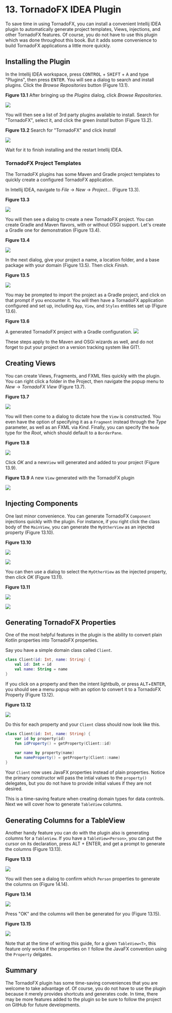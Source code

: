 # 13. TornadoFX IDEA Plugin

To save time in using TornadoFX, you can install a convenient Intellij IDEA plugin to automatically generate project templates, Views, injections, and other TornadoFX features. Of course, you do not have to use this plugin which was done throughout this book. But it adds some convenience to build TornadoFX applications a little more quickly.

## Installing the Plugin

In the Intellij IDEA workspace, press <kbd>CONTROL</kbd> + <kbd>SHIFT</kbd> + <kbd>A</kbd> and type "Plugins", then press  <kbd>ENTER</kbd>. You will see a dialog to search and install plugins. Click the *Browse Repositories* button (Figure 13.1).

**Figure 13.1** After bringing up the *Plugins* dialog, click *Browse Repositories*.

![](https://i.imgur.com/s3D1Rso.png)

You will then see a list of 3rd party plugins available to install. Search for "TornadoFX", select it, and click the green *Install* button (Figure 13.2).

**Figure 13.2** Search for "TornadoFX" and click *Install*

![](https://i.imgur.com/y8xGRTe.png)

Wait for it to finish installing and the restart Intellij IDEA.

### TornadoFX Project Templates

The TornadoFX plugins has some Maven and Gradle project templates to quickly create a configured TornadoFX application.

In Intellij IDEA, navigate to *File* -> *New* -> *Project...* (Figure 13.3).

**Figure 13.3**

![](https://i.imgur.com/bwDI8ia.png)

You will then see a dialog to create a new TornadoFX project. You can create Gradle and Maven flavors, with or without OSGi support. Let's create a Gradle one for demonstration (Figure 13.4).

**Figure 13.4**

![](https://i.imgur.com/TIBOyaP.png)

In the next dialog, give your project a name, a location folder, and a base package with your domain (Figure 13.5). Then click *Finish*.

**Figure 13.5**

![](https://i.imgur.com/VJ3cx2S.png)

You may be prompted to import the project as a Gradle project, and click on that prompt if you encounter it. You will then have a TornadoFX application configured and set up, including  `App`, `View`, and `Styles` entities set up (Figure 13.6).

**Figure 13.6**

A generated TornadoFX project with a Gradle configuration.
![](https://i.imgur.com/ZbwHJ5K.png)

These steps apply to the Maven and OSGi wizards as well, and do not forget to put your project on a version tracking system like GIT!.


## Creating Views

You can create Views, Fragments, and FXML files quickly with the plugin. You can right click a folder in the Project, then navigate the popup menu to *New* -> *TornadoFX View* (Figure 13.7).

**Figure 13.7**

![](https://i.imgur.com/WZIRDXE.png)

You will then come to a dialog to dictate how the `View` is constructed. You even have the option of specifying it as a `Fragment` instead through  the *Type* parameter, as well as an FXML via *Kind*. Finally, you can specify the `Node` type for the *Root*, which should default to a `BorderPane`.

**Figure 13.8**

![](https://i.imgur.com/OjJxrjX.png)

Click *OK* and a new`View` will generated and added to your project (Figure 13.9).

**Figure 13.9**  A new `View` generated with the TornadoFX plugin

![](https://i.imgur.com/s1qXuVx.png)

## Injecting Components

One last minor convenience. You can generate TornadoFX `Component` injections quickly with the plugin. For instance, if you right click the class body of the `MainView`, you can generate the  `MyOtherView` as an injected property (Figure 13.10).

**Figure 13.10**

![](https://i.imgur.com/3OH9W5N.png)

![](https://i.imgur.com/sBpHhZh.png)

You can then use a dialog to select the `MyOtherView` as the injected property, then click *OK* (Figure 13.11).

**Figure 13.11**

![](https://i.imgur.com/v7As8aH.png)

![](https://i.imgur.com/LpIH2RV.png)


## Generating TornadoFX Properties

One of the most helpful features in the plugin is the ability to convert plain Kotlin properties into TornadoFX properties.

Say you have a simple domain class called `Client`.

```kotlin
class Client(id: Int, name: String) {
    val id: Int = id
    val name: String = name
}
```

If you click on a property and then the intent lightbulb, or press <kbd>ALT</kbd>+<kbd>ENTER</kbd>, you should see a menu popup with an option to convert it to a TornadoFX Property (Figure 13.12).

**Figure 13.12**

![](https://i.imgur.com/CJoffXm.png)

Do this for each property and your `Client` class should now look like this.

```kotlin
class Client(id: Int, name: String) {
    var id by property(id)
    fun idProperty() = getProperty(Client::id)
    
    var name by property(name)
    fun nameProperty() = getProperty(Client::name)
}
```

Your `Client` now uses JavaFX properties instead of plain properties. Notice the primary constructor will pass the intial values to the `property()` delegates, but you do not have to provide initial values if they are not desired.

This is a time-saving feature when creating domain types for data controls. Next we will cover how to generate `TableView` columns.

## Generating Columns for a TableView

Another handy feature you can do with the plugin also is generating columns for a `TableView`. If you have a `TableView<Person>`, you can put the cursor on its declaration, press ALT + ENTER, and get a prompt to generate the columns (Figure 13.13).

**Figure 13.13**


![](https://i.imgur.com/CnnYV0A.png)

You will then see a dialog to confirm which `Person` properties to generate the columns on (Figure 14.14).

**Figure 13.14**

![](https://i.imgur.com/DRgZO9M.png)

Press "OK" and the columns will then be generated for you (Figure 13.15).


**Figure 13.15**

![](https://i.imgur.com/kiInhLN.png)


Note that at the time of writing this guide, for a given `TableView<T>`, this feature only works if the properties on `T` follow the JavaFX convention using the `Property` delgates.



## Summary

The TornadoFX plugin has some time-saving conveniences that you are welcome to take advantage of. Of course, you do not have to use the plugin because it merely provides shortcuts and generates code. In time, there may be more features added to the plugin so be sure to follow the project on GitHub for future developments.
